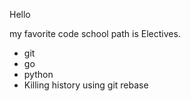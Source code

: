 Hello

my favorite code school path is Electives.

* git
* go
* python
* Killing history using git rebase
